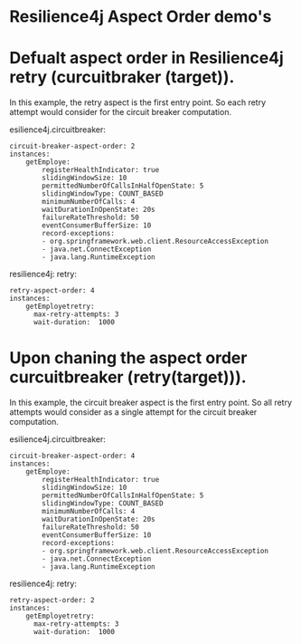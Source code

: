 
# Resilience4j Aspect Order demo's
# Defualt aspect order in Resilience4j retry (curcuitbraker (target)).

 In this example, the retry aspect is the first entry point. So each retry attempt would consider for the circuit breaker computation.  
 
 esilience4j.circuitbreaker:
	
    circuit-breaker-aspect-order: 2	
    instances:	
        getEmploye:		
            registerHealthIndicator: true
            slidingWindowSize: 10
            permittedNumberOfCallsInHalfOpenState: 5
            slidingWindowType: COUNT_BASED
            minimumNumberOfCalls: 4
            waitDurationInOpenState: 20s
            failureRateThreshold: 50
            eventConsumerBufferSize: 10
            record-exceptions:
            - org.springframework.web.client.ResourceAccessException
            - java.net.ConnectException
            - java.lang.RuntimeException
        
resilience4j:
  retry:
  
    retry-aspect-order: 4
    instances:
        getEmployetretry:
          max-retry-attempts: 3
          wait-duration:  1000

# Upon chaning the aspect  order curcuitbreaker (retry(target))).

 In this example, the circuit breaker aspect is the first entry point. So all retry attempts would consider as a single attempt for the circuit breaker computation. 
 
 esilience4j.circuitbreaker:
 
    circuit-breaker-aspect-order: 4
    instances:
        getEmploye:
            registerHealthIndicator: true
            slidingWindowSize: 10
            permittedNumberOfCallsInHalfOpenState: 5
            slidingWindowType: COUNT_BASED
            minimumNumberOfCalls: 4
            waitDurationInOpenState: 20s
            failureRateThreshold: 50
            eventConsumerBufferSize: 10
            record-exceptions:
            - org.springframework.web.client.ResourceAccessException
            - java.net.ConnectException
            - java.lang.RuntimeException
        
resilience4j:
  retry:
  
    retry-aspect-order: 2
    instances:
        getEmployetretry:
          max-retry-attempts: 3
          wait-duration:  1000
